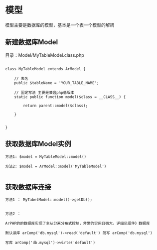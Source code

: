 # 模型

模型主要是数据库的模型，基本是一个表一个模型的解耦


## 新建数据库Model



目录：Model/MyTableModel.class.php

```

class MyTableModel extends ArModel {

    // 表名
    public $tableName = 'YOUR_TABLE_NAME';

    // 固定写法 主要是兼容php低版本
    static public function model($class = __CLASS__) {

        return parent::model($class);

    }   


}

```


## 获取数据库Model实例



```
方法1: $model = MyTableModel::model()

方法2: $model = ArModel::model('MyTableModel')


```



## 获取数据库连接



```
方法1 ： MyTabelModel::model()->getDb();


方法2 ： 

ArPHP的的数据库实现了主从分离分布式控制，非常的实用且强大。详细见组件》数据库

默认读库 arComp('db.mysql')->read('default') 简写 arComp('db.mysql')

写库 arComp('db.mysql')->wirte('default') 
```
